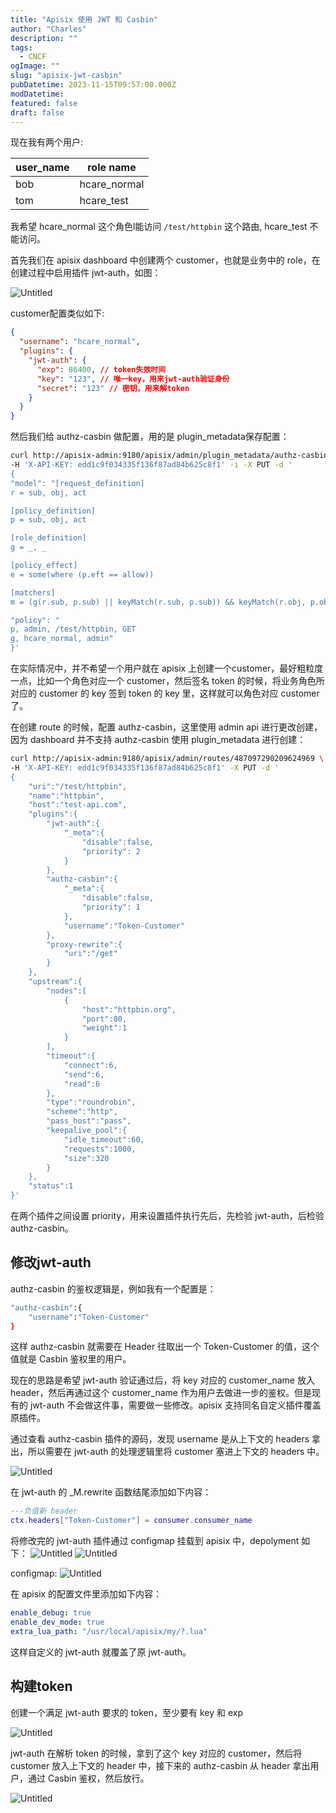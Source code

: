 ```yaml
---
title: "Apisix 使用 JWT 和 Casbin"
author: "Charles"
description: ""
tags:
  - CNCF
ogImage: ""
slug: "apisix-jwt-casbin"
pubDatetime: 2023-11-15T09:57:00.000Z
modDatetime:
featured: false
draft: false
---
```


现在我有两个用户:

| user_name | role name |
| --- | --- |
| bob | hcare_normal |
| tom | hcare_test |

我希望 hcare_normal 这个角色l能访问 `/test/httpbin` 这个路由, hcare_test 不能访问。

首先我们在 apisix dashboard 中创建两个 customer，也就是业务中的 role，在创建过程中启用插件 jwt-auth，如图：

![Untitled](/assets/apisix-jwt-casbin-1.png)

customer配置类似如下:
```json
{
  "username": "hcare_normal",
  "plugins": {
    "jwt-auth": {
      "exp": 86400, // token失效时间
      "key": "123", // 唯一key，用来jwt-auth验证身份
      "secret": "123" // 密钥，用来解token
    }
  }
}
```

然后我们给 authz-casbin 做配置，用的是 plugin_metadata保存配置：

```bash
curl http://apisix-admin:9180/apisix/admin/plugin_metadata/authz-casbin \
-H 'X-API-KEY: edd1c9f034335f136f87ad84b625c8f1' -i -X PUT -d '
{
"model": "[request_definition]
r = sub, obj, act

[policy_definition]
p = sub, obj, act

[role_definition]
g = _, _

[policy_effect]
e = some(where (p.eft == allow))

[matchers]
m = (g(r.sub, p.sub) || keyMatch(r.sub, p.sub)) && keyMatch(r.obj, p.obj) && keyMatch(r.act, p.act)",

"policy": "
p, admin, /test/httpbin, GET
g, hcare_normal, admin"
}'
```

在实际情况中，并不希望一个用户就在 apisix 上创建一个customer，最好粗粒度一点，比如一个角色对应一个 customer，然后签名 token 的时候，将业务角色所对应的 customer 的 key 签到 token 的 key 里，这样就可以角色对应 customer 了。

在创建 route 的时候，配置 authz-casbin，这里使用 admin api 进行更改创建，因为 dashboard 并不支持 authz-casbin 使用 plugin_metadata 进行创建：

```bash
curl http://apisix-admin:9180/apisix/admin/routes/487097290209624969 \
-H 'X-API-KEY: edd1c9f034335f136f87ad84b625c8f1' -X PUT -d '
{
    "uri":"/test/httpbin",
    "name":"httpbin",
    "host":"test-api.com",
    "plugins":{
        "jwt-auth":{
            "_meta":{
                "disable":false,
                "priority": 2
            }
        },
        "authz-casbin":{
            "_meta":{
                "disable":false,
                "priority": 1
            },
            "username":"Token-Customer"
        },
        "proxy-rewrite":{
            "uri":"/get"
        }
    },
    "upstream":{
        "nodes":[
            {
                "host":"httpbin.org",
                "port":80,
                "weight":1
            }
        ],
        "timeout":{
            "connect":6,
            "send":6,
            "read":6
        },
        "type":"roundrobin",
        "scheme":"http",
        "pass_host":"pass",
        "keepalive_pool":{
            "idle_timeout":60,
            "requests":1000,
            "size":320
        }
    },
    "status":1
}'
```

在两个插件之间设置 priority，用来设置插件执行先后，先检验 jwt-auth，后检验 authz-casbin。

## 修改jwt-auth

authz-casbin 的鉴权逻辑是，例如我有一个配置是：

```bash
"authz-casbin":{
    "username":"Token-Customer"
}
```

这样 authz-casbin 就需要在 Header 往取出一个 Token-Customer 的值，这个值就是 Casbin 鉴权里的用户。

现在的思路是希望 jwt-auth 验证通过后，将 key 对应的 customer_name 放入 header，然后再通过这个 customer_name 作为用户去做进一步的鉴权。但是现有的 jwt-auth 不会做这件事，需要做一些修改。apisix 支持同名自定义插件覆盖原插件。

通过查看 authz-casbin 插件的源码，发现 username 是从上下文的 headers 拿出，所以需要在 jwt-auth 的处理逻辑里将 customer 塞进上下文的 headers 中。

![Untitled](/assets/apisix-jwt-casbin-2.png)

在 jwt-auth 的 _M.rewrite 函数结尾添加如下内容：

```lua
---负值新 header
ctx.headers["Token-Customer"] = consumer.consumer_name
```

将修改完的 jwt-auth 插件通过 configmap 挂载到 apisix 中，depolyment 如下：
![Untitled](/assets/apisix-jwt-casbin-4.png)
![Untitled](/assets/apisix-jwt-casbin-5.png)

configmap:
![Untitled](/assets/apisix-jwt-casbin-6.png)

在 apisix 的配置文件里添加如下内容：
```yml
enable_debug: true
enable_dev_mode: true
extra_lua_path: "/usr/local/apisix/my/?.lua"
```

这样自定义的 jwt-auth 就覆盖了原 jwt-auth。

## 构建token

创建一个满足 jwt-auth 要求的 token，至少要有 key 和 exp

![Untitled](/assets/apisix-jwt-casbin-8.png)

jwt-auth 在解析 token 的时候，拿到了这个 key 对应的 customer，然后将 customer 放入上下文的 header 中，接下来的 authz-casbin 从 header 拿出用户，通过 Casbin 鉴权，然后放行。

![Untitled](/assets/apisix-jwt-casbin-9.png)